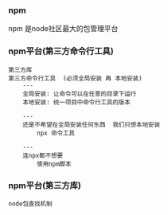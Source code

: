 ### npm
  npm 是node社区最大的包管理平台
  
### npm平台(第三方命令行工具)
    第三方库
    第三方命令行工具  (必须全局安装 再 本地安装)
        ---
        全局安装: 让命令可以在任意的目录下运行
        本地安装: 统一项目中命令行工具的版本
        
        ---
        还是不希望在全局安装任何东西  我们只想本地安装
            npx 命令工具
            
        ---   
        连npx都不想要
            使用npm脚本    
            
### npm平台(第三方库)  
    node包查找机制       
            